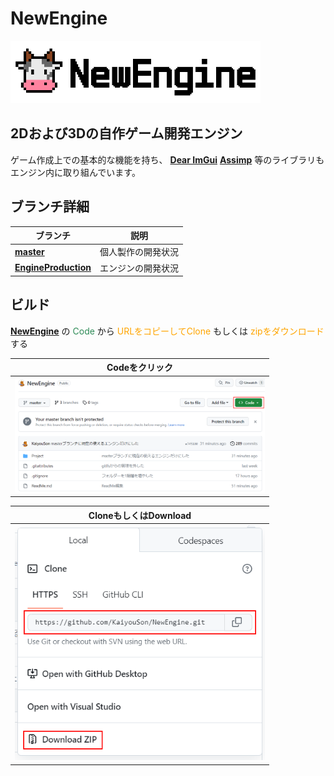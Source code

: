 # NewEngine

<img src="Project/Application/Resources/Texture/LogoScene/NewEngineTitle.png" width="400" alt="NewEngine Title Logo">

## 2Dおよび3Dの自作ゲーム開発エンジン

ゲーム作成上での基本的な機能を持ち、
**[Dear ImGui](https://github.com/ocornut/imgui)**
**[Assimp](https://github.com/assimp/assimp)**
等のライブラリもエンジン内に取り組んでいます。

## ブランチ詳細
| ブランチ | 説明 |
|----------|------|
| **[master](https://github.com/KaiyouSon/NewEngine)** | 個人製作の開発状況 |
| **[EngineProduction](https://github.com/KaiyouSon/NewEngine)** | エンジンの開発状況 |

## ビルド
**[NewEngine](https://github.com/KaiyouSon/NewEngine)** の 
<font color="SeaGreen">Code</font> から 
<font color="Orange">URLをコピーしてClone</font> もしくは 
<font color="Orange">zipをダウンロード</font> する

| Codeをクリック |
|:--------------:|
| <img src="ScreenShot/Pic1.png" width="400" alt="ScreenShot1"> | 

| CloneもしくはDownload |
|:--------------------:|
| <img src="ScreenShot/Pic2.png" width="400" alt="ScreenShot2"> |